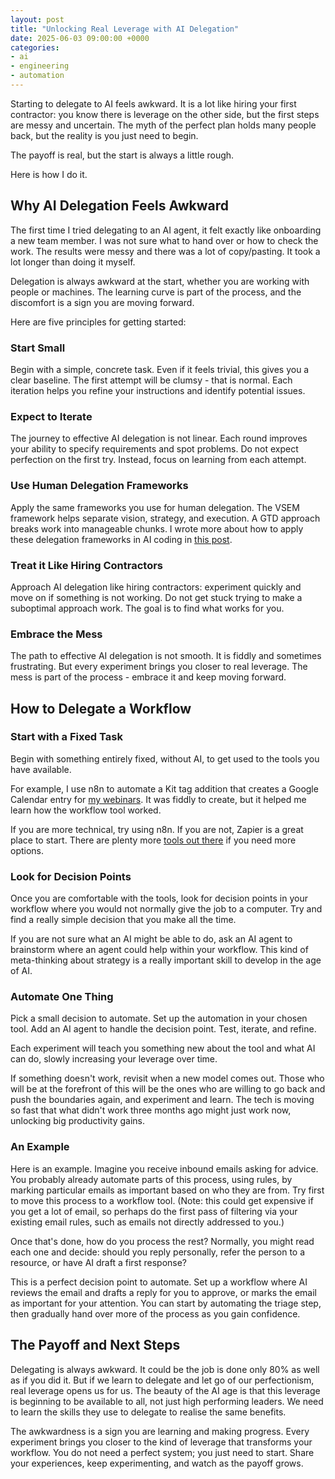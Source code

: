 ```yaml
---
layout: post
title: "Unlocking Real Leverage with AI Delegation"
date: 2025-06-03 09:00:00 +0000
categories:
- ai
- engineering
- automation
---
```


Starting to delegate to AI feels awkward. It is a lot like hiring your first contractor: you know there is leverage on the other side, but the first steps are messy and uncertain. The myth of the perfect plan holds many people back, but the reality is you just need to begin.

The payoff is real, but the start is always a little rough.

Here is how I do it.

<!--more-->

## Why AI Delegation Feels Awkward

The first time I tried delegating to an AI agent, it felt exactly like onboarding a new team member. I was not sure what to hand over or how to check the work. The results were messy and there was a lot of copy/pasting. It took a lot longer than doing it myself.

Delegation is always awkward at the start, whether you are working with people or machines. The learning curve is part of the process, and the discomfort is a sign you are moving forward.

Here are five principles for getting started:

### Start Small
Begin with a simple, concrete task. Even if it feels trivial, this gives you a clear baseline. The first attempt will be clumsy - that is normal. Each iteration helps you refine your instructions and identify potential issues.

### Expect to Iterate
The journey to effective AI delegation is not linear. Each round improves your ability to specify requirements and spot problems. Do not expect perfection on the first try. Instead, focus on learning from each attempt.

### Use Human Delegation Frameworks
Apply the same frameworks you use for human delegation. The VSEM framework helps separate vision, strategy, and execution. A GTD approach breaks work into manageable chunks. I wrote more about how to apply these delegation frameworks in AI coding in [this post](/livestream-23rd-may-2025-complex-change/).

### Treat it Like Hiring Contractors
Approach AI delegation like hiring contractors: experiment quickly and move on if something is not working. Do not get stuck trying to make a suboptimal approach work. The goal is to find what works for you.

### Embrace the Mess

The path to effective AI delegation is not smooth. It is fiddly and sometimes frustrating. But every experiment brings you closer to real leverage. The mess is part of the process - embrace it and keep moving forward.

## How to Delegate a Workflow

### Start with a Fixed Task

Begin with something entirely fixed, without AI, to get used to the tools you have available.

For example, I use n8n to automate a Kit tag addition that creates a Google Calendar entry for [my webinars](/webinar). It was fiddly to create, but it helped me learn how the workflow tool worked.

If you are more technical, try using n8n. If you are not, Zapier is a great place to start. There are plenty more [tools out there](/ai-tools-list/) if you need more options.

### Look for Decision Points

Once you are comfortable with the tools, look for decision points in your workflow where you would not normally give the job to a computer. Try and find a really simple decision that you make all the time.

If you are not sure what an AI might be able to do, ask an AI agent to brainstorm where an agent could help within your workflow. This kind of meta-thinking about strategy is a really important skill to develop in the age of AI.

### Automate One Thing

Pick a small decision to automate. Set up the automation in your chosen tool. Add an AI agent to handle the decision point. Test, iterate, and refine.

Each experiment will teach you something new about the tool and what AI can do, slowly increasing your leverage over time.

If something doesn't work, revisit when a new model comes out. Those who will be at the forefront of this will be the ones who are willing to go back and push the boundaries again, and experiment and learn. The tech is moving so fast that what didn't work three months ago might just work now, unlocking big productivity gains.

### An Example

Here is an example. Imagine you receive inbound emails asking for advice. You probably already automate parts of this process, using rules, by marking particular emails as important based on who they are from. Try first to move this process to a workflow tool. (Note: this could get expensive if you get a lot of email, so perhaps do the first pass of filtering via your existing email rules, such as emails not directly addressed to you.)

Once that's done, how do you process the rest? Normally, you might read each one and decide: should you reply personally, refer the person to a resource, or have AI draft a first response?

This is a perfect decision point to automate. Set up a workflow where AI reviews the email and drafts a reply for you to approve, or marks the email as important for your attention. You can start by automating the triage step, then gradually hand over more of the process as you gain confidence.

## The Payoff and Next Steps

Delegating is always awkward. It could be the job is done only 80% as well as if you did it. But if we learn to delegate and let go of our perfectionism, real leverage opens us for us. The beauty of the AI age is that this leverage is beginning to be available to all, not just high performing leaders. We need to learn the skills they use to delegate to realise the same benefits.

The awkwardness is a sign you are learning and making progress. Every experiment brings you closer to the kind of leverage that transforms your workflow. You do not need a perfect system; you just need to start. Share your experiences, keep experimenting, and watch as the payoff grows.